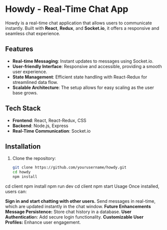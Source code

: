 # Howdy - Real-Time Chat App

Howdy is a real-time chat application that allows users to communicate instantly. Built with **React**, **Redux**, and **Socket.io**, it offers a responsive and seamless chat experience.

## Features

- **Real-time Messaging**: Instant updates to messages using Socket.io.
- **User-friendly Interface**: Responsive and accessible, providing a smooth user experience.
- **State Management**: Efficient state handling with React-Redux for streamlined data flow.
- **Scalable Architecture**: The setup allows for easy scaling as the user base grows.

## Tech Stack

- **Frontend**: React, React-Redux, CSS
- **Backend**: Node.js, Express
- **Real-Time Communication**: Socket.io

## Installation

1. Clone the repository:
   ```bash
   git clone https://github.com/yourusername/howdy.git
   cd howdy
   npm install
cd client
npm install
npm run dev
cd client
npm start
Usage
Once installed, users can:

**Sign in and start chatting with other users.**
Send messages in real-time, which are updated instantly in the chat window.
**Future Enhancements**
**Message Persistence:** Store chat history in a database. 
**User Authenticatio**n: Add secure login functionality.
**Customizable User Profiles:** Enhance user engagement.
